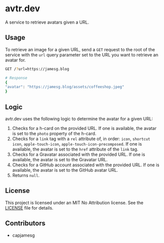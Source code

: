 # avtr.dev

A service to retrieve avatars given a URL.

## Usage

To retrieve an image for a given URL, send a `GET` request to the root of the service with the `url` query parameter set to the URL you want to retrieve an avatar for.

```bash
GET /?url=https://jamesg.blog

# Response
{
"avatar": "https://jamesg.blog/assets/coffeeshop.jpeg"
}
```

## Logic

avtr.dev uses the following logic to determine the avatar for a given URL:

1. Checks for a h-card on the provided URL. If one is available, the avatar is set to the `photo` property of the h-card.
2. Checks for a `link` tag with a `rel` attribute of, in order: `icon`, `shortcut icon`, `apple-touch-icon`, `apple-touch-icon-precomposed`. If one is available, the avatar is set to the `href` attribute of the `link` tag.
3. Checks for a Gravatar associated with the provided URL. If one is available, the avatar is set to the Gravatar URL.
4. Checks for a GitHub account associated with the provided URL. If one is available, the avatar is set to the GitHub avatar URL.
5. Returns `null`.

## License

This project is licensed under an MIT No Attribution license. See the [LICENSE](LICENSE) file for details.

## Contributors

- capjamesg
